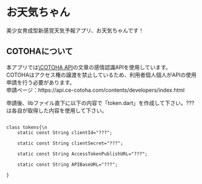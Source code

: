 # お天気ちゃん

美少女育成型新感覚天気予報アプリ、お天気ちゃんです！

## COTOHAについて

<p>
本アプリでは<a href="https://api.ce-cotoha.com/contents/index.html">\COTOHA API</a>の文章の感情認識APIを使用しています。<br>
COTOHAはアクセス権の譲渡を禁止しているため、利用者個人個人がAPIの使用申請を行う必要があります。<br>
申請ページ：https://api.ce-cotoha.com/contents/developers/index.html
</p>

<p>申請後、libファイル直下に以下の内容で「token.dart」を作成して下さい。???は各自が取得した内容を使用して下さい。</p>
<code>
class tokens{\n
    static const String clientId="???";<br>
    static const String clientSecret="???";<br>
    static const String AccessTokenPublishURL="???";<br>
    static const String APIBaseURL="???";<br>
}
</code>

